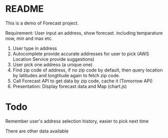 # README

This is a demo of Forecast project.

Requirement:
User input an address, show forecast. including temparature now, min and max etc.


1. User type in address
2. Autocomplete provide accurate addresses for user to pick (AWS Location Service provide suggestions)
3. User pick one address (a unique one)
4. Find zip code of address, if no zip code by default, then query location by latitudes and longtitude again to fetch zip code.
5. Call Forecast API to get data by zip code, cache it (Tomorrow API)
6. Presentation: Display forecast data and Map (chart.js)


# Todo
Remember user's address selection history, easier to pick next time

There are other data available